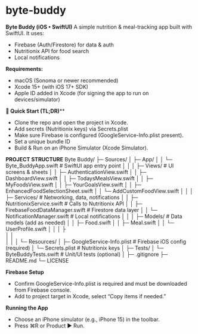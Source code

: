 # byte-buddy


**Byte Buddy (iOS • SwiftUI)**
A simple nutrition & meal-tracking app built with SwiftUI. It uses:
- Firebase (Auth/Firestore) for data & auth
- Nutritionix API for food search
- Local notifications

**Requirements:**
- macOS (Sonoma or newer recommended)
- Xcode 15+ (with iOS 17+ SDK)
- Apple ID added in Xcode (for signing the app to run on devices/simulator)


**🚀 Quick Start (TL;DR)****
- Clone the repo and open the project in Xcode.
- Add secrets (Nutritionix keys) via Secrets.plist
- Make sure Firebase is configured (GoogleService-Info.plist present).
- Set a unique bundle ID
- Build & Run on an iPhone Simulator (Xcode Simulator).


**PROJECT STRUCTURE**
Byte Buddy/
├─ Sources/
│  ├─ App/
│  │  └─ Byte_BuddyApp.swift                 # SwiftUI app entry point
│  │
│  ├─ Views/                                 # UI screens & sheets
│  │  ├─ AuthenticationView.swift
│  │  ├─ DashboardView.swift
│  │  ├─ TodaysMealsView.swift
│  │  ├─ MyFoodsView.swift
│  │  ├─ YourGoalsView.swift
│  │  ├─ EnhancedFoodSelectionSheet.swift
│  │  └─ AddCustomFoodView.swift
│  │
│  ├─ Services/                              # Networking, data, notifications
│  │  ├─ NutritionixService.swift            # Calls to Nutritionix API
│  │  ├─ FirebaseFoodDataManager.swift       # Firestore data layer
│  │  └─ NotificationManager.swift           # Local notifications
│  │
│  ├─ Models/                                # Data models (add as needed)
│  │  ├─ Food.swift
│  │  ├─ Meal.swift
│  │  └─ UserProfile.swift
│  │
│  ├                                
│  │  
│  │
│  └─ Resources/
│     ├─ GoogleService-Info.plist            # Firebase iOS config (required)
│     └─ Secrets.plist                       # Nutritionix keys 
│
├─ Tests/
│  └─ ByteBuddyTests.swift                   # Unit/UI tests (optional)
│
├─ .gitignore
├─ README.md
└─ LICENSE


**Firebase Setup**
- Confirm GoogleService-Info.plist is required and must be downloaded from Firebase console.
- Add to project target in Xcode, select “Copy items if needed.”


**Running the App**
- Choose an iPhone simulator (e.g., iPhone 15) in the toolbar.
- Press ⌘R or Product ▶ Run.
